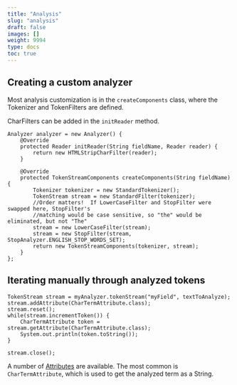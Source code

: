 ```yaml
---
title: "Analysis"
slug: "analysis"
draft: false
images: []
weight: 9994
type: docs
toc: true
---
```


## Creating a custom analyzer
<!-- language-all: lang-java -->

Most analysis customization is in the `createComponents` class, where the Tokenizer and TokenFilters are defined.

CharFilters can be added in the `initReader` method.

    Analyzer analyzer = new Analyzer() {
        @Override
        protected Reader initReader(String fieldName, Reader reader) {
            return new HTMLStripCharFilter(reader);
        }
           
        @Override
        protected TokenStreamComponents createComponents(String fieldName) {
            Tokenizer tokenizer = new StandardTokenizer();
            TokenStream stream = new StandardFilter(tokenizer);
            //Order matters!  If LowerCaseFilter and StopFilter were swapped here, StopFilter's
            //matching would be case sensitive, so "the" would be eliminated, but not "The"
            stream = new LowerCaseFilter(stream);
            stream = new StopFilter(stream, StopAnalyzer.ENGLISH_STOP_WORDS_SET);
            return new TokenStreamComponents(tokenizer, stream);
        }
    };

## Iterating manually through analyzed tokens
<!-- language: lang-java -->

    TokenStream stream = myAnalyzer.tokenStream("myField", textToAnalyze);
    stream.addAttribute(CharTermAttribute.class);
    stream.reset();
    while(stream.incrementToken()) {
        CharTermAttribute token = stream.getAttribute(CharTermAttribute.class);
        System.out.println(token.toString());
    }
    
    stream.close();

A number of [Attributes](https://lucene.apache.org/core/6_1_0/core/org/apache/lucene/util/Attribute.html) are available.  The most common is `CharTermAttribute`, which is used to get the analyzed term as a String.

